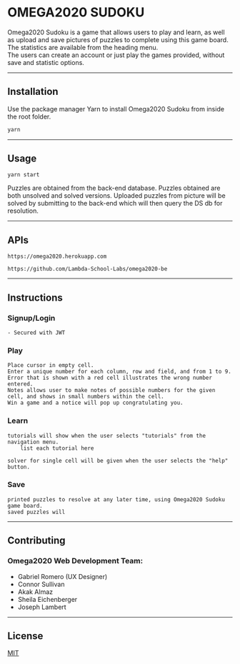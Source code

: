 # OMEGA2020 SUDOKU

Omega2020 Sudoku is a game that allows users to play and learn, as well as upload and save pictures of puzzles to complete using this game board.\
The statistics are available from the heading menu.\
The users can create an account or just play the games provided, without save and statistic options.

---

## Installation

Use the package manager Yarn to install Omega2020 Sudoku from inside the root folder.

```bash
yarn
```

---

## Usage

```react
yarn start
```
Puzzles are obtained from the back-end database. 
Puzzles obtained are both unsolved and solved versions.
Uploaded puzzles from picture will be solved by submitting to the back-end which will then query the DS db for resolution.

---

## APIs

```
https://omega2020.herokuapp.com
``` 

```
https://github.com/Lambda-School-Labs/omega2020-be
```
---

## Instructions

### Signup/Login 
    - Secured with JWT

### Play
    Place cursor in empty cell.
    Enter a unique number for each column, row and field, and from 1 to 9.
    Error that is shown with a red cell illustrates the wrong number entered.
    Notes allows user to make notes of possible numbers for the given cell, and shows in small numbers within the cell.
    Win a game and a notice will pop up congratulating you.

### Learn
    tutorials will show when the user selects "tutorials" from the navigation menu.
        list each tutorial here

    solver for single cell will be given when the user selects the "help" button.

### Save
    printed puzzles to resolve at any later time, using Omega2020 Sudoku game board.
    saved puzzles will 

---

## Contributing

### Omega2020 Web Development Team:

- Gabriel Romero (UX Designer)
- Connor Sullivan
- Akak Almaz
- Sheila Eichenberger
- Joseph Lambert

---

## License
[MIT](https://choosealicense.com/licenses/mit/)